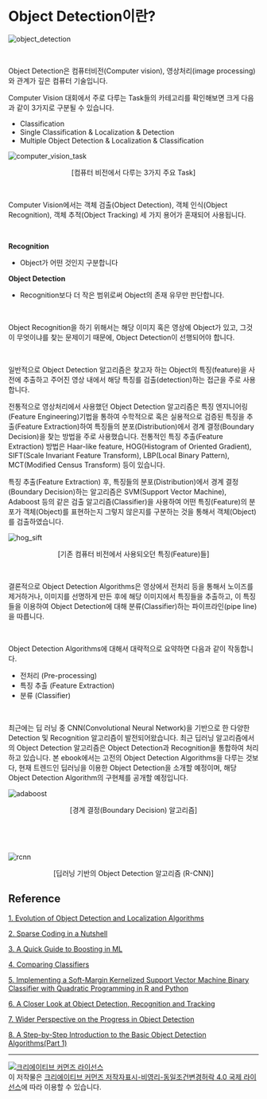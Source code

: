 # Object Detection이란?

![object_detection](https://user-images.githubusercontent.com/13328380/49785835-250e0480-fd65-11e8-87b9-fd74459ade47.jpg)

​    



Object Detection은 컴퓨터비전(Computer vision), 영상처리(image processing)와 관계가 깊은 컴퓨터 기술입니다.



Computer Vision 대회에서 주로 다루는 Task들의 카테고리를 확인해보면 크게 다음과 같이 3가지로 구분될 수 있습니다.

- Classification
- Single Classification & Localization & Detection
- Multiple Object Detection & Localization & Classification

![computer_vision_task](https://user-images.githubusercontent.com/13328380/49785251-48d04b00-fd63-11e8-94ee-f9d9d9f30fe9.png)


<center>
	[컴퓨터 비전에서 다루는 3가지 주요 Task]    
</center>

​     

Computer Vision에서는 객체 검출(Object Detection), 객체 인식(Object Recognition), 객체 추적(Object Tracking) 세 가지 용어가 혼재되어 사용됩니다. 

​    

**Recognition**

- Object가 어떤 것인지 구분합니다 

**Object Detection**

- Recognition보다 더 작은 범위로써 Object의 존재 유무만 판단합니다. 

​    

Object Recognition을 하기 위해서는 해당 이미지 혹은 영상에 Object가 있고, 그것이 무엇이냐를 찾는 문제이기 때문에, Object Detection이 선행되어야 합니다.

​    

일반적으로 Object Detection 알고리즘은 찾고자 하는 Object의 특징(feature)을 사전에 추출하고 주어진 영상 내에서 해당 특징를 검출(detection)하는 접근을 주로 사용합니다.

전통적으로 영상처리에서 사용했던 Object Detection 알고리즘은 특징 엔지니어링(Feature Engineering)기법을 통하여 수학적으로 혹은 실용적으로 검증된 특징을 추출(Feature Extraction)하여 특징들의 분포(Distribution)에서 경계 결정(Boundary Decision)을 찾는 방법을 주로 사용했습니다. 전통적인 특징 추출(Feature Extraction) 방법은 Haar-like feature, HOG(Histogram of Oriented Gradient), SIFT(Scale Invariant Feature Transform), LBP(Local Binary Pattern), MCT(Modified Census Transform) 등이 있습니다.

특징 추출(Feature Extraction) 후, 특징들의 분포(Distribution)에서 경계 결정(Boundary Decision)하는 알고리즘은  SVM(Support Vector Machine), Adaboost 등의 같은 검출 알고리즘(Classifier)을 사용하여 어떤 특징(Feature)의 분포가 객체(Object)를 표현하는지 그렇지 않은지를 구분하는 것을 통해서 객체(Object)를 검출하였습니다.



![hog_sift](https://user-images.githubusercontent.com/13328380/49786073-de6cda00-fd65-11e8-94e2-ba9eea3cdad3.png)

<center>
	[기존 컴퓨터 비전에서 사용되오던 특징(Feature)들]    
</center>

​        

결론적으로 Object Detection Algorithms은 영상에서 전처리 등을 통해서 노이즈를 제거하거나, 이미지를 선명하게 만든 후에 해당 이미지에서 특징들을 추출하고, 이 특징들을 이용하여 Object Detection에 대해 분류(Classifier)하는 파이프라인(pipe line)을 따릅니다.

​    

Object Detection Algorithms에 대해서 대략적으로 요약하면 다음과 같이 작동합니다.

- 전처리 (Pre-processing)
- 특징 추출 (Feature Extraction)
- 분류 (Classifier)

​     

최근에는 딥 러닝 중 CNN(Convolutional Neural Network)을 기반으로 한 다양한 Detection 및 Recognition 알고리즘이 발전되어왔습니다. 최근 딥러닝 알고리즘에서의 Object Detection 알고리즘은 Object Detection과 Recognition을 통합하여 처리하고 있습니다. 본 ebook에서는 고전의 Object Detection Algorithms을 다루는 것보다, 현재 트렌드인 딥러닝을 이용한 Object Detection을 소개할 예정이며, 해당 Object Detection Algorithm의 구현체를 공개할 예정입니다.



![adaboost](https://user-images.githubusercontent.com/13328380/49786282-99957300-fd66-11e8-8b3d-cf87b81e59b2.png)

<center>
	[경계 결정(Boundary Decision) 알고리즘]    
</center>

​    

​    



![rcnn](https://user-images.githubusercontent.com/13328380/49786581-aa92b400-fd67-11e8-9b74-374ecc6f9740.png)    

<center>

[딥러닝 기반의 Object Detection 알고리즘 (R-CNN)]    

</center>


## Reference

[1. Evolution of Object Detection and Localization Algorithms](https://towardsdatascience.com/evolution-of-object-detection-and-localization-algorithms-e241021d8bad)

[2. Sparse Coding in a Nutshell](https://computervisionblog.wordpress.com/2014/05/24/sparse-coding-in-a-nutshell/)

[3. A Quick Guide to Boosting in ML](https://medium.com/greyatom/a-quick-guide-to-boosting-in-ml-acf7c1585cb5)

[4. Comparing Classifiers](https://martin-thoma.com/comparing-classifiers/)

[5. Implementing a Soft-Margin Kernelized Support Vector Machine Binary Classifier with Quadratic Programming in R and Python](https://www.datasciencecentral.com/profiles/blogs/implementing-a-soft-margin-kernelized-support-vector-machine)

[6. A Closer Look at Object Detection, Recognition and Tracking](https://software.intel.com/en-us/articles/a-closer-look-at-object-detection-recognition-and-tracking)

[7. Wider Perspective on the Progress in Object Detection](https://techburst.io/wider-perspective-on-the-progress-in-object-detection-aac42dc98083)

[8. A Step-by-Step Introduction to the Basic Object Detection Algorithms(Part 1)](https://techburst.io/wider-perspective-on-the-progress-in-object-detection-aac42dc98083)

----

<a rel="license" href="http://creativecommons.org/licenses/by-nc-sa/4.0/"><img alt="크리에이티브 커먼즈 라이선스" style="border-width:0" src="https://i.creativecommons.org/l/by-nc-sa/4.0/88x31.png" /></a><br />이 저작물은 <a rel="license" href="http://creativecommons.org/licenses/by-nc-sa/4.0/">크리에이티브 커먼즈 저작자표시-비영리-동일조건변경허락 4.0 국제 라이선스</a>에 따라 이용할 수 있습니다.

